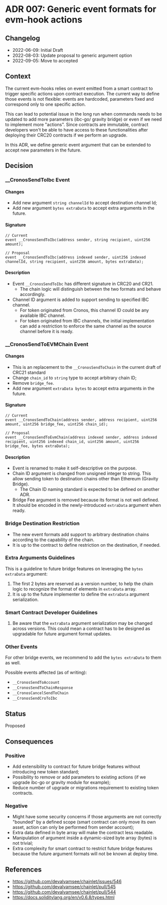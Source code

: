 # ADR 007: Generic event formats for evm-hook actions

## Changelog

* 2022-06-09: Initial Draft
* 2022-08-03: Update proposal to generic argument option
* 2022-09-05: Move to accepted


## Context

The current evm-hooks relies on event emitted from a smart contract to trigger specific actions upon contract execution.
The current way to define those events is not flexible: events are hardcoded, parameters fixed and correspond only to one specific action.

This can lead to potential issue in the long run when commands needs to be updated to add more parameters (ibc-go/ gravity bridge) or even if we need to implement more "actions". Since contracts are immutable, contract developers won't be able to have access to these functionalities after deploying their CRC20 contracts if we perform an upgrade.

In this ADR, we define generic event argument that can be extended to accept new parameters in the future. 

## Decision

### __CronosSendToIbc Event

#### Changes

- Add new argument `string channelId` to accept destination channel Id;
- Add new argument `bytes extraData` to accept extra arguments in the future.

#### Signature

```solidity
// Current
event __CronosSendToIbc(address sender, string recipient, uint256 amount);

// Proposal
event __CronosSendToIbc(address indexed sender, uint256 indexed channelId, string recipient, uint256 amount, bytes extraData);
```

#### Description

- Event `__CronosSendToIbc` has different signature in CRC20 and CR21.
  - The chain logic will distinguish between the two formats and behave accordingly.
- Channel ID argument is added to support sending to specified IBC channel.
  - For token originated from Cronos, this channel ID could be any available IBC channel.
  - For token originated from IBC channels, the initial implementation can add a restriction to enforce the same channel as the source channel before it is ready.

### __CronosSendToEVMChain Event

#### Changes

- This is an replacement to the `__CronosSendToChain` in the current draft of CRC21 standard
- Change `chain_id` to `string` type to accept arbitrary chain ID;
- Remove `bridge_fee`.
- Add new argument `extraData bytes` to accept extra arguments in the future.

#### Signature

```solidity
// Current
event __CronosSendToChain(address sender, address recipient, uint256 amount, uint256 bridge_fee, uint256 chain_id);

// Proposal
event __CronosSendToEvmChain(address indexed sender, address indexed recipient, uint256 indexed chain_id, uint256 amount, uint256 bridge_fee, bytes extraData);
```

#### Description

- Event is renamed to make it self-descriptive on the purpose.
- Chain ID argument is changed from unsigned integer to string. This allow sending token to destination chains other than Ethereum (Gravity Bridge).
  - The Chain ID naming standard is expected to be defined on another ADR.
- Bridge Fee argument is removed because its format is not well defined. It should be encoded in the newly-introduced `extraData` argument when ready.

### Bridge Destination Restriction

- The new event formats add support to arbitrary destination chains according to the capability of the chain.
- It is up to the contract to define restriction on the destination, if needed.

### Extra Arguments Guidelines

This is a guideline to future bridge features on leveraging the `bytes extraData` argument:

1. The first 2 bytes are reserved as a version number, to help the chain logic to recognize the format of elements in `extraData` array.
2. It is up to the future implementer to define the `extraData` argument serialization.

### Smart Contract Developer Guidelines

1. Be aware that the `extraData` argument serialization may be changed across versions. This could mean a contract has to be designed as upgradable for future argument format updates.

### Other Events

For other bridge events, we recommend to add the `bytes extraData` to them as well.

Possible events affected (as of writing):
- `__CronosSendToAccount`
- `__CronosSendToChainResponse`
- `__CronosCancelSendToChain`
- `__CronosSendCroToIbc`
 
## Status

Proposed

## Consequences

### Positive

- Add extensibility to contract for future bridge features without introducing new token standard;
- Possibility to remove or add parameters to existing actions (if we upgrade ibc-go or gravity module for example);
- Reduce number of upgrade or migrations requirement to existing token contracts.

### Negative

- Might have some security concerns if those arguments are not correctly "bounded" by a defined scope (smart contract can only move its own asset, action can only be performed from sender account);
- Extra data defined in byte array will make the contract less readable.
- Manipulation of argument inside a dynamic-sized byte array (bytes) is not trivial;
- Extra complexity for smart contract to restrict future bridge features because the future argument formats will not be known at deploy time.

## References

* https://github.com/devalvamsee/chainlet/issues/546
* https://github.com/devalvamsee/chainlet/pull/545
* https://github.com/devalvamsee/chainlet/pull/544
* https://docs.soliditylang.org/en/v0.6.8/types.html